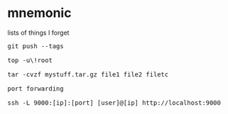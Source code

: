 # mnemonic
lists of things I forget

<pre>
git push --tags

top -u\!root

tar -cvzf mystuff.tar.gz file1 file2 filetc

port forwarding 

ssh -L 9000:[ip]:[port] [user]@[ip] http://localhost:9000

</pre>

